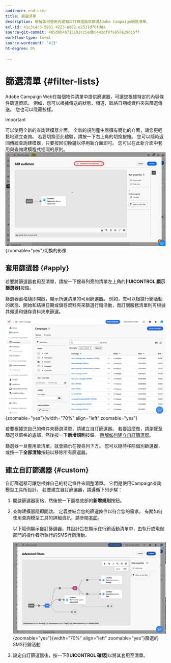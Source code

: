 ```yaml
---
audience: end-user
title: 篩選清單
description: 瞭解如何使用內建和自訂篩選器來篩選Adobe Campaign網路清單。
exl-id: 41c3c4c3-5991-4223-ad02-e2531d76fdda
source-git-commit: 485d8b4b715192cc5edb6442df0fa958e29d15ff
workflow-type: tm+mt
source-wordcount: '413'
ht-degree: 0%

---
```


# 篩選清單 {#filter-lists}

Adobe Campaign Web在每個物件清單中提供篩選器，可讓您根據特定的內容條件篩選資訊。 例如，您可以根據傳送的狀態、頻道、聯絡日期或資料夾來篩選傳送。 您也可以隱藏校樣。

>[!IMPORTANT]
>
>可以使用全新的查詢建模器介面。 全新的規則產生器擁有簡化的介面，讓您更輕鬆地建立查詢。 若要切換至此體驗，請按一下右上角的切換按鈕。 您可以隨時返回傳統查詢建模器，只要按回切換鍵以停用新介面即可。 您可以在此新介面中套用與查詢建模程式相同的原則。
>![顯示新規則產生器介面](assets/query-modeler-toggle.png){zoomable="yes"}切換的影像

## 套用篩選器 {#apply}

若要將篩選器套用至清單，請按一下搜尋列旁的清單左上角的&#x200B;**[!UICONTROL 顯示篩選器]**&#x200B;按鈕。

篩選器窗格隨即開啟，顯示所選清單的可用篩選器。 例如，您可以根據行銷活動的狀態、開始和結束日期或儲存資料夾來篩選行銷活動，而訂閱服務清單則可根據其頻道和儲存資料夾來篩選。

![篩選器窗格，顯示清單的可用篩選器](assets/filters-pane.png){zoomable="yes"}{width="70%" align="left" zoomable="yes"}

若要根據您自己的條件來篩選清單，請建立自訂篩選器。 若要這麼做，請瀏覽至篩選器窗格的底部，然後按一下&#x200B;**新增規則**&#x200B;按鈕。 [瞭解如何建立自訂篩選器](#custom)。

篩選器一旦套用至清單，就會顯示在搜尋列下方。 您可以隨時移除個別篩選器，或按一下&#x200B;**全部清除**&#x200B;按鈕以移除所有篩選器。

## 建立自訂篩選器 {#custom}

自訂篩選器可讓您根據自己的特定條件來調整清單。 它們是使用Campaign查詢模型工具所設計。 若要建立自訂篩選器，請遵循下列步驟：

1. 開啟篩選器窗格，然後按一下窗格底部的&#x200B;**新增規則**&#x200B;按鈕。

1. 查詢建模器隨即開啟。 定義並結合您的篩選條件以符合您的需求。 有關如何使用查詢模型工具的詳細資訊，請參閱[本節](../query/query-modeler-overview.md)。

   以下範例顯示自訂篩選器，其設計旨在顯示在行銷活動清單中，由執行或瑜伽部門的操作者所執行的SMS行銷活動。

   ![自訂篩選器範例，顯示依部門](assets/filters-sample.png){zoomable="yes"}{width="70%" align="left" zoomable="yes"}篩選的SMS行銷活動

1. 設定自訂篩選器後，按一下&#x200B;**[!UICONTROL 確認]**&#x200B;以將其套用至清單。